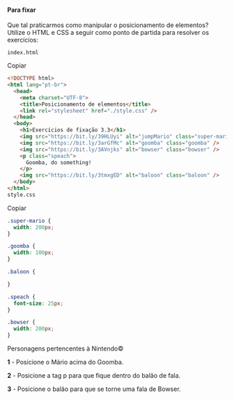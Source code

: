 #### Para fixar

Que tal praticarmos como manipular o posicionamento de elementos? Utilize o HTML e CSS a seguir como ponto de partida para resolver os exercícios:

```
index.html
```

Copiar

```html
<!DOCTYPE html>
<html lang="pt-br">
  <head>
    <meta charset="UTF-8">
    <title>Posicionamento de elementos</title>
    <link rel="stylesheet" href="./style.css" />
  </head>
  <body>
    <h1>Exercícios de fixação 3.3</h1>
    <img src="https://bit.ly/39HLUyi" alt="jumpMario" class="super-mario" />
    <img src="https://bit.ly/3arGfMc" alt="goomba" class="goomba" />
    <img src="https://bit.ly/3AVnjks" alt="bowser" class="bowser" />
    <p class="speach">
      Goomba, do something!
    </p>
    <img src="https://bit.ly/3tmxgED" alt="baloon" class="baloon" />
  </body>
</html>
style.css
```

Copiar

```css
.super-mario {
  width: 200px;
}

.goomba {
  width: 100px;
}

.baloon {

}

.speach {
  font-size: 25px;
}

.bowser {
  width: 200px;
}
```

Personagens pertencentes à Nintendo©

**1** - Posicione o Mário acima do Goomba.

**2** - Posicione a tag p para que fique dentro do balão de fala.

**3** - Posicione o balão para que se torne uma fala de Bowser.